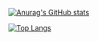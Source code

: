 [![Anurag's GitHub stats](https://github-readme-stats.vercel.app/api?username=ryhrm-gz&count_private=true&show_icons=true&theme=noctis_minimus)](https://github.com/anuraghazra/github-readme-stats)


[![Top Langs](https://github-readme-stats.vercel.app/api/top-langs/?username=ryhrm-gzz&count_private=true&show_icons=true&theme=noctis_minimus)](https://github.com/anuraghazra/github-readme-stats)
